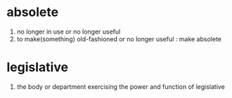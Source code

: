 # absolete
1. no longer in use or no longer useful
2. to make(something) old-fashioned or no longer useful : make absolete
# legislative
1. the body or department exercising  the power and function of legislative
